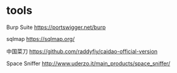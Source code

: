 # tools
Burp Suite https://portswigger.net/burp

sqlmap https://sqlmap.org/

中国菜刀 https://github.com/raddyfiy/caidao-official-version

Space Sniffer http://www.uderzo.it/main_products/space_sniffer/
